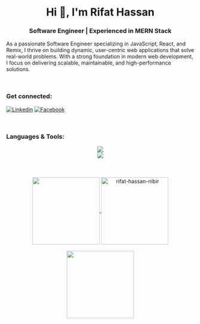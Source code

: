 
<h1 align="center">Hi 👋, I'm Rifat Hassan</h1>
<h3 align="center">Software Engineer | Experienced in MERN Stack</h3>
<p>As a passionate Software Engineer specializing in JavaScript, React, and Remix, I thrive on building dynamic, user-centric web applications that solve real-world problems. With a strong foundation in modern web development, I focus on delivering scalable, maintainable, and high-performance solutions.</p>

<br/>

### Get connected:
[![Linkedin](https://img.shields.io/badge/linkedin-%231E77B5.svg?&style=for-the-badge&logo=linkedin&logoColor=white)](https://linkedin.com/in/rifat-hassan-nibir)
[![Facebook](https://img.shields.io/badge/facebook-%232E87FB.svg?&style=for-the-badge&logo=facebook&logoColor=white)](https://www.facebook.com/rifat.hassan.nibir)
 


<br>


### Languages & Tools:

<div align="center">
    <img src="https://skillicons.dev/icons?i=html,css,bootstrap,tailwind,javascript,react,typescript,nextjs,firebase,express" />
  <br/>
    <img src="https://skillicons.dev/icons?i=vscode,git,github,photoshop,figma,vite" /><br>
</div>



<br>
<br>
<br>



<!-- Proudly created with GPRM ( https://gprm.itsvg.in ) -->

<div align="center">
<a href="https://github.com/rifat-hassan-nibir">
<img align="center" src="http://github-profile-summary-cards.vercel.app/api/cards/stats?username=rifat-hassan-nibir&theme=monokai" height="180em" />
<img align="center" height="180em" src="https://github-readme-stats.vercel.app/api/top-langs/?username=rifat-hassan-nibir&hide_progress=true&theme=monokai" alt=rifat-hassan-nibir />
</div>
 
<br>

<div align="center">
 <img align="center" src="https://github-readme-streak-stats.herokuapp.com/?user=rifat-hassan-nibir&theme=dark&hide_border=false" height="180em" />
</div>

 


